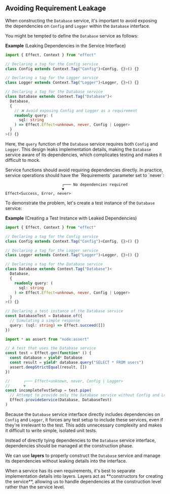 ## Avoiding Requirement Leakage

When constructing the `Database` service, it's important to avoid exposing the dependencies on `Config` and `Logger` within the `Database` interface.

You might be tempted to define the `Database` service as follows:

**Example** (Leaking Dependencies in the Service Interface)

```ts twoslash "Config | Logger"
import { Effect, Context } from "effect"

// Declaring a tag for the Config service
class Config extends Context.Tag("Config")<Config, {}>() {}

// Declaring a tag for the Logger service
class Logger extends Context.Tag("Logger")<Logger, {}>() {}

// Declaring a tag for the Database service
class Database extends Context.Tag("Database")<
  Database,
  {
    // ❌ Avoid exposing Config and Logger as a requirement
    readonly query: (
      sql: string
    ) => Effect.Effect<unknown, never, Config | Logger>
  }
>() {}
```

Here, the `query` function of the `Database` service requires both `Config` and `Logger`. This design leaks implementation details, making the `Database` service aware of its dependencies, which complicates testing and makes it difficult to mock.

<Aside type="tip" title="Keep Service Interfaces Simple">
  Service functions should avoid requiring dependencies directly. In practice, service operations should have the `Requirements` parameter set to `never`:

```text showLineNumbers=false "never"
                         ┌─── No dependencies required
                         ▼
Effect<Success, Error, never>
```

</Aside>

To demonstrate the problem, let's create a test instance of the `Database` service:

**Example** (Creating a Test Instance with Leaked Dependencies)

```ts twoslash collapse={3-17}
import { Effect, Context } from "effect"

// Declaring a tag for the Config service
class Config extends Context.Tag("Config")<Config, {}>() {}

// Declaring a tag for the Logger service
class Logger extends Context.Tag("Logger")<Logger, {}>() {}

// Declaring a tag for the Database service
class Database extends Context.Tag("Database")<
  Database,
  {
    readonly query: (
      sql: string
    ) => Effect.Effect<unknown, never, Config | Logger>
  }
>() {}

// Declaring a test instance of the Database service
const DatabaseTest = Database.of({
  // Simulating a simple response
  query: (sql: string) => Effect.succeed([])
})

import * as assert from "node:assert"

// A test that uses the Database service
const test = Effect.gen(function* () {
  const database = yield* Database
  const result = yield* database.query("SELECT * FROM users")
  assert.deepStrictEqual(result, [])
})

//      ┌─── Effect<unknown, never, Config | Logger>
//      ▼
const incompleteTestSetup = test.pipe(
  // Attempt to provide only the Database service without Config and Logger
  Effect.provideService(Database, DatabaseTest)
)
```

Because the `Database` service interface directly includes dependencies on `Config` and `Logger`, it forces any test setup to include these services, even if they're irrelevant to the test. This adds unnecessary complexity and makes it difficult to write simple, isolated unit tests.

Instead of directly tying dependencies to the `Database` service interface, dependencies should be managed at the construction phase.

We can use **layers** to properly construct the `Database` service and manage its dependencies without leaking details into the interface.

<Aside type="tip" title="Use Layers for Dependencies">
  When a service has its own requirements, it's best to separate
  implementation details into layers. Layers act as **constructors for
  creating the service**, allowing us to handle dependencies at the
  construction level rather than the service level.
</Aside>
